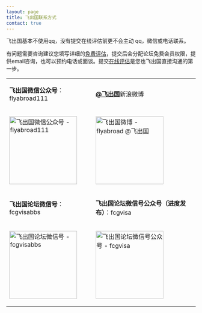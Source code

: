 ```yaml
---
layout: page
title: 飞出国联系方式
contact: true
---
```


<p>飞出国基本不使用qq，没有提交在线评估前更不会主动 qq，微信或电话联系。</p>

<p>有问题需要咨询建议您填写详细的<a href="http://pg.flyabroadvisa.com" target="_blank">免费评估</a>，提交后会分配论坛免费会员权限，提供email咨询，也可以预约电话或面谈。提交<a href="http://pg.flyabroadvisa.com" target="_blank">在线评估</a>是您也飞出国直接沟通的第一步。</p>

<div class="mobile-side-scroller">
<table>

<tr>
<td><p><b>飞出国微信公众号</b>：flyabroad111</p></td>
<td><p><a href="http://weibo.com/flyabroad" target="_blank" ><strong>@飞出国</strong></a>新浪微博</p></td>
</tr>
<tr>
<td><p><img src="http://kit.flyabroadvisa.com/wxfly/15.jpg" width="180" height="180" border="0" alt="飞出国微信公众号 - flyabroad111"></p></td>
<td><p><img src="http://kit.flyabroadvisa.com/wb/fly.png" width="180" height="180" border="0" alt="飞出国微博 - flyabroad @飞出国"></p></td>
</tr>

<tr>
<td><p><strong>飞出国论坛微信号</strong>：fcgvisabbs</td>
<td><p><strong>飞出国论坛微信号公众号（进度发布）</strong>：fcgvisa</p></td>
</tr>
<tr>
<td><p><img src="http://kit.flyabroadvisa.com/wxfcg/fcg15.jpg" width="180" height="180" border="0" alt="飞出国论坛微信号 - fcgvisabbs"></p></td>
<td><p><img src="http://kit.flyabroadvisa.com/wxfcg/fcgvisagz-15.jpg" width="180" height="180" border="0" alt="飞出国论坛微信号公众号 - fcgvisa"></p></td>
</tr>

</table>
</div>
